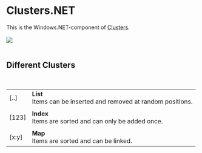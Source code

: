 ﻿<h1>Clusters.NET</h1>

<p>
This is the Windows.NET-component of
<a href="http://github.com/svenbieg/clusters">Clusters</a>.<br />
<br />
<img src="https://github.com/svenbieg/Clusters.NET/assets/12587394/2a96220b-24f0-4ae1-8fb6-e283766c0777" /><br />
<br />

<h2>Different Clusters</h2><br />

<table>
  <tr>
    <td>[..]</td>
    <td><b>List</b><br />Items can be inserted and removed at random positions.</td>
  </tr><tr><td></td></tr><tr>
    <td>[123]</td>
    <td><b>Index</b><br />Items are sorted and can only be added once.</td>
  </tr><tr><td></td></tr><tr>
    <td>[x:y]</td>
    <td><b>Map</b><br />Items are sorted and can be linked.</td>
  </tr>
</table><br />

<br /><br /><br /><br /><br />
